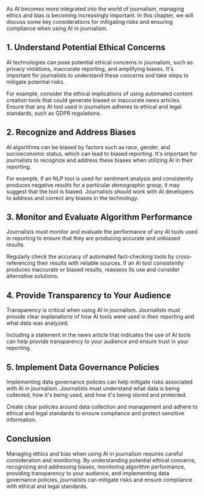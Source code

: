 
As AI becomes more integrated into the world of journalism, managing ethics and bias is becoming increasingly important. In this chapter, we will discuss some key considerations for mitigating risks and ensuring compliance when using AI in journalism.

## 1. Understand Potential Ethical Concerns

AI technologies can pose potential ethical concerns in journalism, such as privacy violations, inaccurate reporting, and amplifying biases. It's important for journalists to understand these concerns and take steps to mitigate potential risks.

For example, consider the ethical implications of using automated content creation tools that could generate biased or inaccurate news articles. Ensure that any AI tool used in journalism adheres to ethical and legal standards, such as GDPR regulations.

## 2. Recognize and Address Biases

AI algorithms can be biased by factors such as race, gender, and socioeconomic status, which can lead to biased reporting. It's important for journalists to recognize and address these biases when utilizing AI in their reporting.

For example, if an NLP tool is used for sentiment analysis and consistently produces negative results for a particular demographic group, it may suggest that the tool is biased. Journalists should work with AI developers to address and correct any biases in the technology.

## 3. Monitor and Evaluate Algorithm Performance

Journalists must monitor and evaluate the performance of any AI tools used in reporting to ensure that they are producing accurate and unbiased results.

Regularly check the accuracy of automated fact-checking tools by cross-referencing their results with reliable sources. If an AI tool consistently produces inaccurate or biased results, reassess its use and consider alternative solutions.

## 4. Provide Transparency to Your Audience

Transparency is critical when using AI in journalism. Journalists must provide clear explanations of how AI tools were used in their reporting and what data was analyzed.

Including a statement in the news article that indicates the use of AI tools can help provide transparency to your audience and ensure trust in your reporting.

## 5. Implement Data Governance Policies

Implementing data governance policies can help mitigate risks associated with AI in journalism. Journalists must understand what data is being collected, how it's being used, and how it's being stored and protected.

Create clear policies around data collection and management and adhere to ethical and legal standards to ensure compliance and protect sensitive information.

## Conclusion

Managing ethics and bias when using AI in journalism requires careful consideration and monitoring. By understanding potential ethical concerns, recognizing and addressing biases, monitoring algorithm performance, providing transparency to your audience, and implementing data governance policies, journalists can mitigate risks and ensure compliance with ethical and legal standards.
